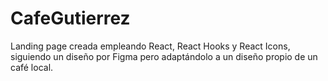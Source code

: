 # CafeGutierrez
Landing page creada empleando React, React Hooks y React Icons, siguiendo un diseño por Figma pero adaptándolo a un diseño propio de un café local.
